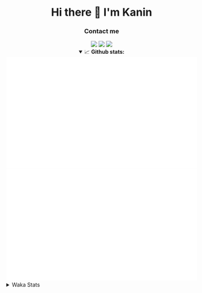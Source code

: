 <div align="center">
 <h1>Hi there 👋 I'm Kanin</h1>
 <h3>Contact me</h3>
 <a href="mailto:im@kanin.dev"><img src="https://img.shields.io/badge/gmail-%23D14836.svg?&style=for-the-badge&logo=gmail&logoColor=white"/></a>
 <a href="https://twitter.com/KaninDev"><img src="https://img.shields.io/badge/twitter-%231DA1F2.svg?&style=for-the-badge&logo=twitter&logoColor=white"/></a>
 <a href="https://www.linkedin.com/in/KaninDev"><img src="https://img.shields.io/badge/linkedin-%230077B5.svg?&style=for-the-badge&logo=linkedin&logoColor=white"/></a>
<details open>
  <summary>📈 <b>Github stats:</b></summary>
  <img src="https://github.com/Kanin/Kanin/blob/master/scripts/GitHubStats/generated/overview.svg"/>
  <img src="https://github.com/Kanin/Kanin/blob/master/scripts/GitHubStats/generated/languages.svg"/>
</details>
</div>

<details>
 <summary>Waka Stats</summary>

<!--START_SECTION:waka-->
![Profile Views](http://img.shields.io/badge/Profile%20Views-5-blue)

![Lines of code](https://img.shields.io/badge/From%20Hello%20World%20I%27ve%20Written-29938%20lines%20of%20code-blue)

**🐱 My Github Data** 

> 🏆 69 Contributions in the Year 2021
 > 
> 📦 34.2 kB Used in Github's Storage 
 > 
> 🚫 Not Opted to Hire
 > 
> 📜 8 Public Repositories 
 > 
> 🔑 5 Private Repositories  
 > 
**I'm an Early 🐤** 

```text
🌞 Morning    87 commits     █████░░░░░░░░░░░░░░░░░░░░   19.82% 
🌆 Daytime    137 commits    ███████░░░░░░░░░░░░░░░░░░   31.21% 
🌃 Evening    107 commits    ██████░░░░░░░░░░░░░░░░░░░   24.37% 
🌙 Night      108 commits    ██████░░░░░░░░░░░░░░░░░░░   24.6%

```
📅 **I'm Most Productive on Monday** 

```text
Monday       89 commits     █████░░░░░░░░░░░░░░░░░░░░   20.27% 
Tuesday      50 commits     ██░░░░░░░░░░░░░░░░░░░░░░░   11.39% 
Wednesday    83 commits     ████░░░░░░░░░░░░░░░░░░░░░   18.91% 
Thursday     48 commits     ██░░░░░░░░░░░░░░░░░░░░░░░   10.93% 
Friday       47 commits     ██░░░░░░░░░░░░░░░░░░░░░░░   10.71% 
Saturday     50 commits     ██░░░░░░░░░░░░░░░░░░░░░░░   11.39% 
Sunday       72 commits     ████░░░░░░░░░░░░░░░░░░░░░   16.4%

```


📊 **This Week I Spent My Time On** 

```text
⌚︎ Time Zone: America/New_York

💬 Programming Languages: 
Python                   6 hrs 59 mins       ████████████████████████░   99.47% 
YAML                     2 mins              ░░░░░░░░░░░░░░░░░░░░░░░░░   0.53%

🔥 Editors: 
PyCharm                  7 hrs 1 min         █████████████████████████   100.0%

🐱‍💻 Projects: 
CGLS                     7 hrs 1 min         █████████████████████████   100.0%

💻 Operating System: 
Linux                    7 hrs 1 min         █████████████████████████   100.0%

```

**I Mostly Code in Python** 

```text
Python                   20 repos            ███████████████████░░░░░░   76.92% 
JavaScript               3 repos             ███░░░░░░░░░░░░░░░░░░░░░░   11.54% 
Kotlin                   1 repo              █░░░░░░░░░░░░░░░░░░░░░░░░   3.85% 
HTML                     1 repo              █░░░░░░░░░░░░░░░░░░░░░░░░   3.85% 
Java                     1 repo              █░░░░░░░░░░░░░░░░░░░░░░░░   3.85%

```


**Timeline**

![Chart not found](https://raw.githubusercontent.com/Kanin/Kanin/master/charts/bar_graph.png) 


<!--END_SECTION:waka-->
</details>
